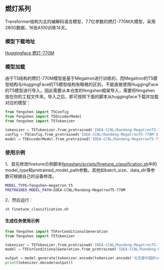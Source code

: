 ## 燃灯系列
Transformer结构为主的编解码语言模型，7.7亿参数的燃灯-770M大模型，采用280G数据，16张A100训练14天。

### 模型下载地址
[Huggingface 燃灯-770M](https://huggingface.co/IDEA-CCNL/Randeng-MegatronT5-770M/)

### 模型加载
由于T5结构的燃灯-770M模型是基于Megatron进行训练的，而Megatron的T5模型结构与HuggingFace的T5模型结构有略微的区别，不能直接使用HuggingFace的T5模型进行导入。因此需要从本仓库的fengshen框架导入，需要将fengshen放在你的工程文件夹。导入之后，即可按照下面的脚本从huggingface下载并加载对应的模型：

``` python
from fengshen import T5Config
from fengshen import T5EncoderModel
from fengshen import T5Tokenizer

tokenizer = T5Tokenizer.from_pretrained('IDEA-CCNL/Randeng-MegatronT5-770M')
config = T5Config.from_pretrained('IDEA-CCNL/Randeng-MegatronT5-770M')
model = T5EncoderModel.from_pretrained('IDEA-CCNL/Randeng-MegatronT5-770M')
```

### 使用示例
1、首先修改finetune示例脚本[fengshen/scripts/finetune_classification.sh](https://github.com/IDEA-CCNL/Fengshenbang-LM/blob/main/fengshen/scripts/finetune_classification.sh)中的model_type和pretrained_model_path参数。其他如batch_size、data_dir等参数可根据自己的设备修改。
``` sh
MODEL_TYPE=fengshen-megatron_t5
PRETRAINED_MODEL_PATH=IDEA-CCNL/Randeng-MegatronT5-770M
```
2、然后运行：
``` sh
sh finetune_classification.sh
```

#### 生成任务使用示例

```python
from fengshen import T5ForConditionalGeneration
from fengshen import T5Tokenizer

tokenizer = T5Tokenizer.from_pretrained('IDEA-CCNL/Randeng-MegatronT5-770M')
model = T5ForConditionalGeneration.from_pretrained('IDEA-CCNL/Randeng-MegatronT5-770M')

output = model.generate(tokenizer.encode(tokenizer.encode('北京是中国的<extra_id_0>')))
print(tokenizer.decode(output))

```